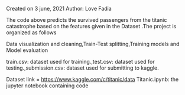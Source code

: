 Created on 3 june, 2021
Author: Love Fadia

The code above predicts the survived passengers from the titanic catastrophe based on the features given in the Dataset .The project is organized as follows

Data visualization and cleaning,Train-Test splitting,Training models and Model evaluation

train.csv: dataset used for training.,test.csv: dataset used for testing.,submission.csv: dataset used for submitting to kaggle.

Dataset link = https://www.kaggle.com/c/titanic/data
Titanic.ipynb: the jupyter notebook containing code
